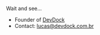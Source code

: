 Wait and see...

- Founder of [DevDock](https://www.devdock.com.br)
- Contact: lucas@devdock.com.br
